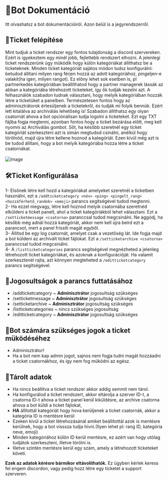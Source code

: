 # 📘Bot Dokumentáció <br>
Itt olvashatsz a bot dokumentációiról. Azon belül is a jegyrendszerről.<br>
## 🎫Ticket felépítése<br>
Mint tudjuk a ticket rendszer egy fontos tulajdonság a discord szervereken. Ezért is igyekeztem egy minél jobb, fejlettebb rendszert elhozni. 
A jelenlegi ticket rendszerünk úgy müködik hogy külön kategóriákat állíthatsz be a ticketeknek. Minden ticket kategóriát sajátos módon tudsz konfigurálni: betudod állítani milyen rang férjen hozzá az adott kategóriához,
pingeljen-e valakit(ha igen, milyen rangot). Ez előny lehet sok esetben is, pl partnerkedés kategóriában beállíthatod hogy a partner managerek lássák az abban a kategóriába létrehozott ticketeket, így ők tudják kezelni azt.
A felhasználók szabadon tudnak választani, hogy melyik kategóriában hozzák létre a ticketüket a panelben. Természetesen fontos hogy az adminisztrátorok értesüljenek a ticketekről, és tudják mi folyik bennük. 
Ezért lett kitalálva az archiválás lehetőség is! Szabadon állíthatsz egy olyan csatornát ahova a bot opciónálisan tudja logolni a ticketeket. Ezt egy TXT fájlba fogja megtenni, azonban fontos hogy a ticket bezárása előtt,
meg kell nyomni az Archiválás gombot. Sőt, ha később szeretnél egy ticket kategóriát szerkeszteni azt is simán megtudod csinálni, anélkül hogy törölnöd, majd újra létre kellene hoznod a kategóriát. Ezen kívül 
még azt is be tudod állítani, hogy a bot melyik kategóriába hozza létre a ticket csatornákat.<br><br>
![image](https://github.com/user-attachments/assets/019b0343-b5c6-4ea7-83ba-6c9dde53328e)
<br>

## 🛠Ticket Konfigurálása
1- Elsőnek létre kell hozd a kategóriákat amelyeket szeretnél a ticketben használni, ezt a `/addticketcategory <név> <ping> <pingelt_rang> <hozzáférhető_randok> <emoji>` parancs segítségével tudod megtenni.<br>
2- Ha ezzel megvagy, létre kell hoznod melyik csatornába szeretnéd elküldeni a ticket panelt, ahol a ticket kategóriákból lehet választani. Ezt a `/setticketmessage <csatorna>` paranccsal tudod megcsinálni. 
Ne aggódj, ha később még adnál hozzá kategóriát, akkor nem kell újra beírd ezt a parancsot, mert a panel frissíti magát egyből.<br>
3- Állítsd be egy log csatornát, amelyet csak a vezetőség lát. Ide fogja majd a bot küldeni az archivált ticket fájlokat. Ezt a `/setticketarchive <csatorna>` paranccsal tudod megcsinálni.<br>
4- A `/listticketcategories` parancs segítségével megnézheted a jelenleg létrehozott ticket kategóriákat, és azoknak a konfigurációját. Ha valamit szerkesztenél rajta, azt könnyen megteheted a `/editticketcategory` parancs segítségével.<br>

## 🔔Jogosultságok a parancs futtatásához
  - /addticketcategory ~ **Adminisztrátor** jogosultság szükséges
  - /setticketmessage ~ **Adminisztrátor** jogosultság szükséges
  - /setticketarchive ~ **Adminisztrátor** jogosultság szükséges
  - /listticketcategories ~ nincs szükséges jogosultság
  - /editticketcategory ~ **Adminisztrátor** jogosultság szükséges

## 🤖Bot számára szükséges jogok a ticket müködéséhez
  - Adminisztrátor!
  - Ha a bot nem kap admin jogot, sajnos nem fogja tudni magát hozzáadni a ticket csatornákhoz, és így nem fog müködni az egész.

## 📁Tárolt adatok
  -  Ha nincs beállítva a ticket rendszer akkor addig semmit nem tárol.
  -  Ha konfigurálod a ticket rendszert, akkor eltárolja a szerver ID-t, a csatorna ID-t ahova a ticket panel kerül kiküldésre, az archive csatorna ahova a bot küldi a ticket fájlokat,
  -  **HA** állítottál kategóriát hogy hova kerüljenek a ticket csatornák, akkor a kategória ID is mentésre kerül
  -  Ezeken kívül a ticket létrehozásánál amiket beállítottál azok is mentésre kerülnek, hogy a bot visssza tudja hívni.(Ilyen lehet pl: rang ID, kategória neve, emoji)
  -  Minden kategóriához külön ID kerül mentésre, ez azért van hogy utólag tudjátok szerkeszteni, illetve törölni is.
  -  Illetve szintén mentésre kerül egy szám, amely a létrehozott ticketeket követi.

**Ezek az adatok kérésre bármikor eltávolíthatók.**
Ez ügyben kérlek keress fel engem discordon, vagy pedig hozz létre egy ticketet a support szerveren.
